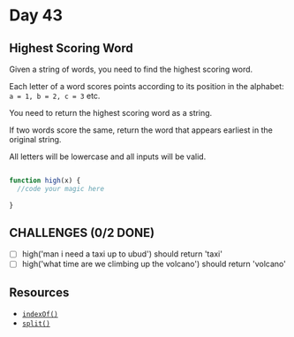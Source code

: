 # Day 43

## Highest Scoring Word

Given a string of words, you need to find the highest scoring word.

Each letter of a word scores points according to its position in the alphabet: `a = 1, b = 2, c = 3` etc.

You need to return the highest scoring word as a string.

If two words score the same, return the word that appears earliest in the original string.

All letters will be lowercase and all inputs will be valid.


```javascript

function high(x) {
  //code your magic here
  
}

```

## CHALLENGES (0/2 DONE)

- [ ] high('man i need a taxi up to ubud') should return 'taxi'
- [ ] high('what time are we climbing up the volcano') should return 'volcano'

## Resources

- [`indexOf()`](https://developer.mozilla.org/en-US/docs/Web/JavaScript/Reference/Global_Objects/String/indexOf)
- [`split()`](https://developer.mozilla.org/en-US/docs/Web/JavaScript/Reference/Global_Objects/String/split)